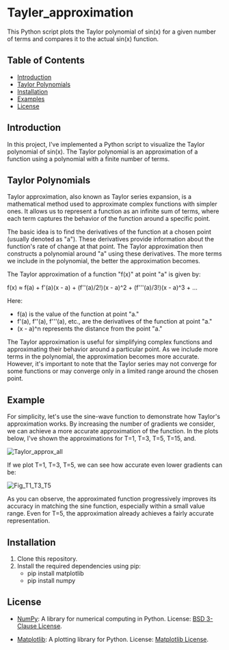 # Tayler_approximation

This Python script plots the Taylor polynomial of sin(x) for a given number of terms and compares it to the actual sin(x) function.

## Table of Contents

- [Introduction](#introduction)
- [Taylor Polynomials](#taylor-polynomials)
- [Installation](#installation)
- [Examples](#examples)
- [License](#license)

## Introduction

In this project, I've implemented a Python script to visualize the Taylor polynomial of sin(x). The Taylor polynomial is an approximation of a function using a polynomial with a finite number of terms.

## Taylor Polynomials

Taylor approximation, also known as Taylor series expansion, is a mathematical method used to approximate complex functions with simpler ones. It allows us to represent a function as an infinite sum of terms, where each term captures the behavior of the function around a specific point.

The basic idea is to find the derivatives of the function at a chosen point (usually denoted as "a"). These derivatives provide information about the function's rate of change at that point. The Taylor approximation then constructs a polynomial around "a" using these derivatives. The more terms we include in the polynomial, the better the approximation becomes.

The Taylor approximation of a function "f(x)" at point "a" is given by:

f(x) ≈ f(a) + f'(a)(x - a) + (f''(a)/2!)(x - a)^2 + (f'''(a)/3!)(x - a)^3 + ...

Here:
- f(a) is the value of the function at point "a."
- f'(a), f''(a), f'''(a), etc., are the derivatives of the function at point "a."
- (x - a)^n represents the distance from the point "a."

The Taylor approximation is useful for simplifying complex functions and approximating their behavior around a particular point. As we include more terms in the polynomial, the approximation becomes more accurate. However, it's important to note that the Taylor series may not converge for some functions or may converge only in a limited range around the chosen point.

## Example 

For simplicity, let's use the sine-wave function to demonstrate how Taylor's approximation works. By increasing the number of gradients we consider, we can achieve a more accurate approximation of the function. In the plots below, I've shown the approximations for T=1, T=3, T=5, T=15, and.

![Taylor_approx_all](https://github.com/IoannisTselekoglou/Tayler_approximation-/assets/56356882/c22e745a-41b1-4f40-b64a-44c54a1e0616)

If we plot T=1, T=3, T=5, we can see how accurate even lower gradients can be:

![Fig_T1_T3_T5](https://github.com/IoannisTselekoglou/Tayler_approximation-/assets/56356882/634737db-20d0-42d6-a525-90b0fa5e1296)

As you can observe, the approximated function progressively improves its accuracy in matching the sine function, especially within a small value range. Even for T=5, the approximation already achieves a fairly accurate representation.

## Installation

1. Clone this repository.
2. Install the required dependencies using pip:
    - pip install matplotlib
    - pip install numpy 


## License

- [NumPy](https://numpy.org): A library for numerical computing in Python. License: [BSD 3-Clause License](licenses/LICENSE-numpy.txt).

- [Matplotlib](https://matplotlib.org): A plotting library for Python. License: [Matplotlib License](licenses/LICENSE-matplotlib.txt).


